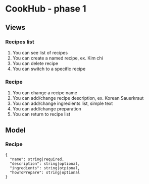  # CookHub - phase 1
 
 ## Views
 
 ### Recipes list
 1. You can see list of recipes
 1. You can create a named recipe, ex. Kim chi
 1. You can delete recipe
 1. You can switch to a specific recipe
 
 ### Recipe
 1. You can change a recipe name
 1. You can add/change recipe description, ex. Korean Sauerkraut
 1. You can add/change ingredients list, simple text
 1. You can add/change preparation
 1. You can return to recipe list
 
## Model

### Recipe
```
{
  "name": string|required,
  "description": string|optional,
  "ingredients": string|otpional,
  "howToPrepare": string|optional
}
```
